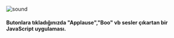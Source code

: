 ![sound](https://user-images.githubusercontent.com/96706849/162736044-25e013e4-0eae-42ca-93a5-174ff2a83c25.png)

<h4>Butonlara tıkladığınızda "Applause","Boo" vb sesler çıkartan bir JavaScript uygulaması.</h4>
